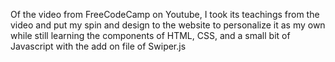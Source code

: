 Of the video from FreeCodeCamp on Youtube, I took its teachings from the video and put my spin and design to the website to personalize it as my own while still learning the components of HTML, CSS, and a small bit of Javascript with the add on file of Swiper.js
